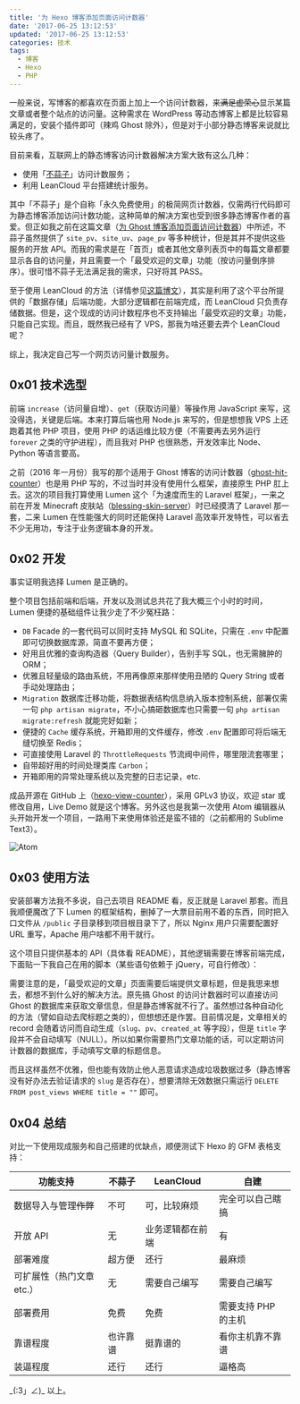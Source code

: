 ```yaml
---
title: '为 Hexo 博客添加页面访问计数器'
date: '2017-06-25 13:12:53'
updated: '2017-06-25 13:12:53'
categories: 技术
tags:
  - 博客
  - Hexo
  - PHP
---
```


一般来说，写博客的都喜欢在页面上加上一个访问计数器，来~~满足虚荣心~~显示某篇文章或者整个站点的访问量。这种需求在 WordPress 等动态博客上都是比较容易满足的，安装个插件即可（辣鸡 Ghost 除外），但是对于小部分静态博客来说就比较头疼了。

<!--more-->

目前来看，互联网上的静态博客访问计数器解决方案大致有这么几种：

- 使用「[不蒜子](http://busuanzi.ibruce.info/)」访问计数服务；
- 利用 LeanCloud 平台搭建统计服务。

其中「不蒜子」是个自称「永久免费使用」的极简网页计数器，仅需两行代码即可为静态博客添加访问计数功能，这种简单的解决方案也受到很多静态博客作者的喜爱。但正如我之前在这篇文章（[为 Ghost 博客添加页面访问计数器](https://prinsss.github.io/add-page-view-counter-for-ghost-blog/)）中所述，不蒜子虽然提供了 `site_pv`、`site_uv`、`page_pv` 等多种统计，但是其并不提供这些服务的开放 API。而我的需求是在「首页」或者其他文章列表页中的每篇文章都要显示各自的访问量，并且需要一个「最受欢迎的文章」功能（按访问量倒序排序）。很可惜不蒜子无法满足我的需求，只好将其 PASS。

至于使用 LeanCloud 的方法（详情参见[这篇博文](http://crescentmoon.info/2014/12/11/popular-widget/)），其实是利用了这个平台所提供的「数据存储」后端功能，大部分逻辑都在前端完成，而 LeanCloud 只负责存储数据。但是，这个现成的访问计数程序也不支持输出「最受欢迎的文章」功能，只能自己实现。而且，既然我已经有了 VPS，那我为啥还要去弄个 LeanCloud 呢？

综上，我决定自己写一个网页访问量计数服务。

## 0x01 技术选型

前端 `increase`（访问量自增）、`get`（获取访问量）等操作用 JavaScript 来写，这没得选，关键是后端。本来打算后端也用 Node.js 来写的，但是想想我 VPS 上还跑着其他 PHP 项目，使用 PHP 的话运维比较方便（不需要再去另外运行 `forever` 之类的守护进程），而且我对 PHP 也很熟悉，开发效率比 Node、Python 等语言要高。

之前（2016 年一月份）我写的那个适用于 Ghost 博客的访问计数器（[ghost-hit-counter](https://github.com/prinsss/ghost-hit-counter)）也是用 PHP 写的，不过当时并没有使用什么框架，直接原生 PHP 肛上去。这次的项目我打算使用 Lumen 这个「为速度而生的 Laravel 框架」，一来之前在开发 Minecraft 皮肤站（[blessing-skin-server](https://github.com/prinsss/blessing-skin-server)）时已经摸清了 Laravel 那一套，二来 Lumen 在性能强大的同时还能保持 Laravel 高效率开发特性，可以省去不少无用功，专注于业务逻辑本身的开发。

## 0x02 开发

事实证明我选择 Lumen 是正确的。

整个项目包括前端和后端，开发以及测试总共花了我大概三个小时的时间，Lumen 便捷的基础组件让我少走了不少冤枉路：

- `DB` Facade 的一套代码可以同时支持 MySQL 和 SQLite，只需在 `.env` 中配置即可切换数据库源，简直不要再方便；
- 好用且优雅的查询构造器（Query Builder），告别手写 SQL，也无需臃肿的 ORM；
- 优雅且轻量级的路由系统，不用再像原来那样使用丑陋的 Query String 或者手动处理路由；
- `Migration` 数据库迁移功能，将数据表结构信息纳入版本控制系统，部署仅需一句 `php artisan migrate`，不小心搞砸数据库也只需要一句 `php artisan migrate:refresh` 就能完好如新；
- 便捷的 `Cache` 缓存系统，开箱即用的文件缓存，修改 `.env` 配置即可将后端无缝切换至 Redis；
- 可直接使用 Laravel 的 `ThrottleRequests` 节流阀中间件，哪里限流套哪里；
- 自带超好用的时间处理类库 `Carbon`；
- 开箱即用的异常处理系统以及完整的日志记录，etc.

成品开源在 GitHub 上（[hexo-view-counter](https://github.com/prinsss/hexo-view-counter)），采用 GPLv3 协议，欢迎 star 或修改自用，Live Demo 就是这个博客。另外这也是我第一次使用 Atom 编辑器从头开始开发一个项目，一路用下来使用体验还是蛮不错的（之前都用的 Sublime Text3）。

![Atom](https://img.prin.studio/images/2017/06/25/snipaste_20170624_222645.png)

## 0x03 使用方法

安装部署方法我不多说，自己去项目 README 看，反正就是 Laravel 那套。而且我顺便魔改了下 Lumen 的框架结构，删掉了一大票目前用不着的东西，同时把入口文件从 `/public` 子目录移到项目根目录下了，所以 Nginx 用户只需要配置好 URL 重写，Apache 用户啥都不用干就行。

这个项目只提供基本的 API（具体看 README），其他逻辑需要在博客前端完成，下面贴一下我自己在用的脚本（某些语句依赖于 jQuery，可自行修改）：

<script src="https://gist.github.com/prinsss/2e0e0c127a0f5081434b4dbe136327c1.js"></script>

需要注意的是，「最受欢迎的文章」页面需要后端提供文章标题，但是我思来想去，都想不到什么好的解决方法。原先搞 Ghost 的访问计数器时可以直接访问 Ghost 的数据库来获取文章信息，但是静态博客就不行了。虽然想过各种自动化的方法（譬如自动去爬标题之类的），但想想还是作罢。目前情况是，文章相关的 record 会随着访问而自动生成（`slug`、`pv`、`created_at` 等字段），但是 `title` 字段并不会自动填写（NULL）。所以如果你需要热门文章功能的话，可以定期访问计数器的数据库，手动填写文章的标题信息。

而且这样虽然不优雅，但也能有效防止他人恶意请求造成垃圾数据过多（静态博客没有好办法去验证请求的 `slug` 是否存在），想要清除无效数据只需运行 `DELETE FROM post_views WHERE title = ""` 即可。

## 0x04 总结

对比一下使用现成服务和自己搭建的优缺点，顺便测试下 Hexo 的 GFM 表格支持：

| 功能支持            | 不蒜子  | LeanCloud | 自建           |
| --------------- | ---- | --------- | ------------ |
| 数据导入与管理~~作弊~~   | 不可   | 可，比较麻烦    | 完全可以自己瞎搞     |
| 开放 API          | 无    | 业务逻辑都在前端  | 有            |
| 部署难度            | 超方便  | 还行        | 最麻烦          |
| 可扩展性（热门文章 etc.） | 无    | 需要自己编写    | 需要自己编写       |
| 部署费用            | 免费   | 免费        | 需要支持 PHP 的主机 |
| 靠谱程度            | 也许靠谱 | 挺靠谱的      | 看你主机靠不靠谱     |
| 装逼程度            | 还行   | 还行        | 逼格高          |

\_(:3」∠)\_ 以上。
